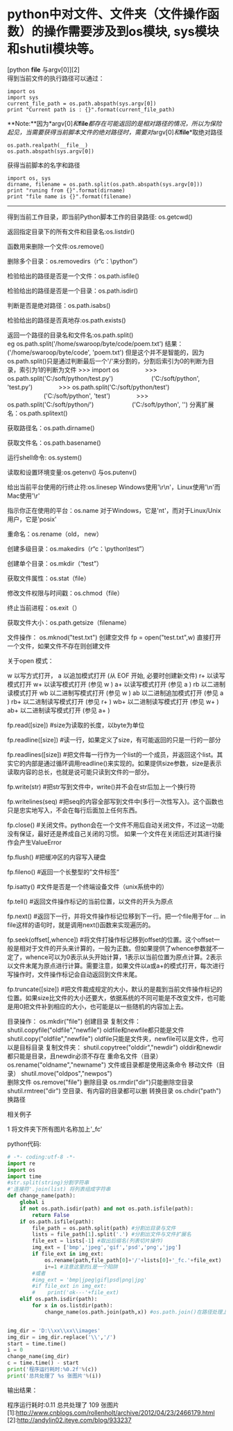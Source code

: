 # python中对文件、文件夹（文件操作函数）的操作需要涉及到os模块, sys模块和shutil模块等。
[python __file__ 与argv[0]][2]<br>
得到当前文件的执行路径可以通过：<br>
```
import os
import sys
current_file_path = os.path.abspath(sys.argv[0])
print "Current path is : {}".format(current_file_path)
```
**Note:**因为*argv[0]*和*__file__*都存在可能返回的是相对路径的情况，所以为保险起见，当需要获得当前脚本文件的绝对路径时，需要对*argv[0]*和*__file__*取绝对路径
```
os.path.realpath(__file__)
os.path.abspath(sys.argv[0])

```
获得当前脚本的名字和路径
```
import os, sys
dirname, filename = os.path.split(os.path.abspath(sys.argv[0]))
print "runing from {}".format(dirname)
print "file name is {}".format(filename)
```

----

得到当前工作目录，即当前Python脚本工作的目录路径: os.getcwd()

返回指定目录下的所有文件和目录名:os.listdir()

函数用来删除一个文件:os.remove()

删除多个目录：os.removedirs（r“c：\python”）

检验给出的路径是否是一个文件：os.path.isfile()

检验给出的路径是否是一个目录：os.path.isdir()

判断是否是绝对路径：os.path.isabs()

检验给出的路径是否真地存:os.path.exists()

返回一个路径的目录名和文件名:os.path.split()     
    eg os.path.split('/home/swaroop/byte/code/poem.txt') 结果：('/home/swaroop/byte/code', 'poem.txt') 
       但是这个并不是智能的，因为os.path.split()只是通过判断最后一个'/'来分割的，分割后索引为0的判断为目录，索引为1的判断为文件
       >>> import os
　　　　>>> os.path.split('C:/soft/python/test.py')
　　　　　　('C:/soft/python', 'test.py')
　　　　>>> os.path.split('C:/soft/python/test')
　　　　　　('C:/soft/python', 'test')
　　　　>>> os.path.split('C:/soft/python/')
　　　　　　('C:/soft/python', '')
分离扩展名：os.path.splitext()

获取路径名：os.path.dirname()

获取文件名：os.path.basename()

运行shell命令: os.system()

读取和设置环境变量:os.getenv() 与os.putenv()

给出当前平台使用的行终止符:os.linesep    Windows使用'\r\n'，Linux使用'\n'而Mac使用'\r'

指示你正在使用的平台：os.name       对于Windows，它是'nt'，而对于Linux/Unix用户，它是'posix'

重命名：os.rename（old， new）

创建多级目录：os.makedirs（r“c：\python\test”）

创建单个目录：os.mkdir（“test”）

获取文件属性：os.stat（file）

修改文件权限与时间戳：os.chmod（file）

终止当前进程：os.exit（）

获取文件大小：os.path.getsize（filename）


文件操作：
os.mknod("test.txt")        创建空文件
fp = open("test.txt",w)     直接打开一个文件，如果文件不存在则创建文件

关于open 模式：

w     以写方式打开，
a     以追加模式打开 (从 EOF 开始, 必要时创建新文件)
r+     以读写模式打开
w+     以读写模式打开 (参见 w )
a+     以读写模式打开 (参见 a )
rb     以二进制读模式打开
wb     以二进制写模式打开 (参见 w )
ab     以二进制追加模式打开 (参见 a )
rb+    以二进制读写模式打开 (参见 r+ )
wb+    以二进制读写模式打开 (参见 w+ )
ab+    以二进制读写模式打开 (参见 a+ )

 

fp.read([size])                     #size为读取的长度，以byte为单位

fp.readline([size])                 #读一行，如果定义了size，有可能返回的只是一行的一部分

fp.readlines([size])                #把文件每一行作为一个list的一个成员，并返回这个list。其实它的内部是通过循环调用readline()来实现的。如果提供size参数，size是表示读取内容的总长，也就是说可能只读到文件的一部分。

fp.write(str)                      #把str写到文件中，write()并不会在str后加上一个换行符

fp.writelines(seq)            #把seq的内容全部写到文件中(多行一次性写入)。这个函数也只是忠实地写入，不会在每行后面加上任何东西。

fp.close()                        #关闭文件。python会在一个文件不用后自动关闭文件，不过这一功能没有保证，最好还是养成自己关闭的习惯。  如果一个文件在关闭后还对其进行操作会产生ValueError

fp.flush()                                      #把缓冲区的内容写入硬盘

fp.fileno()                                      #返回一个长整型的”文件标签“

fp.isatty()                                      #文件是否是一个终端设备文件（unix系统中的）

fp.tell()                                         #返回文件操作标记的当前位置，以文件的开头为原点

fp.next()                                       #返回下一行，并将文件操作标记位移到下一行。把一个file用于for … in file这样的语句时，就是调用next()函数来实现遍历的。

fp.seek(offset[,whence])              #将文件打操作标记移到offset的位置。这个offset一般是相对于文件的开头来计算的，一般为正数。但如果提供了whence参数就不一定了，whence可以为0表示从头开始计算，1表示以当前位置为原点计算。2表示以文件末尾为原点进行计算。需要注意，如果文件以a或a+的模式打开，每次进行写操作时，文件操作标记会自动返回到文件末尾。

fp.truncate([size])                       #把文件裁成规定的大小，默认的是裁到当前文件操作标记的位置。如果size比文件的大小还要大，依据系统的不同可能是不改变文件，也可能是用0把文件补到相应的大小，也可能是以一些随机的内容加上去。

 

目录操作：
os.mkdir("file")                   创建目录
复制文件：
shutil.copyfile("oldfile","newfile")       oldfile和newfile都只能是文件
shutil.copy("oldfile","newfile")            oldfile只能是文件夹，newfile可以是文件，也可以是目标目录
复制文件夹：
shutil.copytree("olddir","newdir")        olddir和newdir都只能是目录，且newdir必须不存在
重命名文件（目录）
os.rename("oldname","newname")       文件或目录都是使用这条命令
移动文件（目录）
shutil.move("oldpos","newpos")   
删除文件
os.remove("file")
删除目录
os.rmdir("dir")只能删除空目录
shutil.rmtree("dir")    空目录、有内容的目录都可以删
转换目录
os.chdir("path")   换路径

 

相关例子 

 1 将文件夹下所有图片名称加上'_fc'

python代码:
```python
# -*- coding:utf-8 -*-
import re
import os
import time
#str.split(string)分割字符串
#'连接符'.join(list) 将列表组成字符串
def change_name(path):
    global i
    if not os.path.isdir(path) and not os.path.isfile(path):
        return False
    if os.path.isfile(path):
        file_path = os.path.split(path) #分割出目录与文件
        lists = file_path[1].split('.') #分割出文件与文件扩展名
        file_ext = lists[-1] #取出后缀名(列表切片操作)
        img_ext = ['bmp','jpeg','gif','psd','png','jpg']
        if file_ext in img_ext:
            os.rename(path,file_path[0]+'/'+lists[0]+'_fc.'+file_ext)
            i+=1 #注意这里的i是一个陷阱
        #或者
        #img_ext = 'bmp|jpeg|gif|psd|png|jpg'
        #if file_ext in img_ext:
        #    print('ok---'+file_ext)
    elif os.path.isdir(path):
        for x in os.listdir(path):
            change_name(os.path.join(path,x)) #os.path.join()在路径处理上很有用


img_dir = 'D:\\xx\\xx\\images'
img_dir = img_dir.replace('\\','/')
start = time.time()
i = 0
change_name(img_dir)
c = time.time() - start
print('程序运行耗时:%0.2f'%(c))
print('总共处理了 %s 张图片'%(i))
```
输出结果：

程序运行耗时:0.11
总共处理了 109 张图片
[1]:http://www.cnblogs.com/rollenholt/archive/2012/04/23/2466179.html
[2]:http://andylin02.iteye.com/blog/933237
